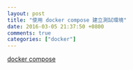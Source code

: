 ```yaml
---
layout: post
title: "使用 docker compose 建立測試環境"
date: 2016-03-05 21:37:50 +0800
comments: true
categories: ["docker"]
---
```


<!-- more -->


[docker compose]

[docker compose]:https://docs.docker.com/compose/